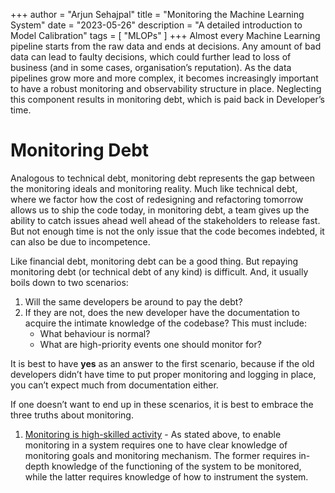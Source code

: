 +++ 
author = "Arjun Sehajpal"
title = "Monitoring the Machine Learning System"
date = "2023-05-26"
description = "A detailed introduction to Model Calibration"
tags = [
    "MLOPs"
]
+++
Almost every Machine Learning pipeline starts from the raw data and ends at decisions. Any amount of bad data can lead to faulty decisions, which could further lead to loss of business (and in some cases, organisation’s reputation). As the data pipelines grow more and more complex, it becomes increasingly important to have a robust monitoring and observability structure in place. Neglecting this component results in monitoring debt, which is paid back in Developer’s time.

# Monitoring Debt
Analogous to technical debt, monitoring debt represents the gap between the monitoring ideals and monitoring reality. Much like technical debt, where we factor how the cost of redesigning and refactoring tomorrow allows us to ship the code today, in monitoring debt, a team gives up the ability to catch issues ahead well ahead of the stakeholders to release fast. But not enough time is not the only issue that the code becomes indebted, it can also be due to incompetence.

Like financial debt, monitoring debt can be a good thing. But repaying monitoring debt (or technical debt of any kind) is difficult. And, it usually boils down to two scenarios:
1. Will the same developers be around to pay the debt?
2. If they are not, does the new developer have the documentation to acquire the intimate knowledge of the codebase? This must include:
    - What behaviour is normal?
    - What are high-priority events one should monitor for?

It is best to have **yes** as an answer to the first scenario, because if the old developers didn’t have time to put proper monitoring and logging in place, you can’t expect much from documentation either.

If one doesn’t want to end up in these scenarios, it is best to embrace the three truths about monitoring.
1. <u>Monitoring is high-skilled activity</u> - As stated above, to enable monitoring in a system requires one to have clear knowledge of monitoring goals and monitoring mechanism. The former requires in-depth knowledge of the functioning of the system to be monitored, while the latter requires knowledge of how to instrument the system.
